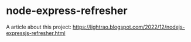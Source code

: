 # node-express-refresher
A article about this project: https://lightrao.blogspot.com/2022/12/nodejs-expressjs-refresher.html
